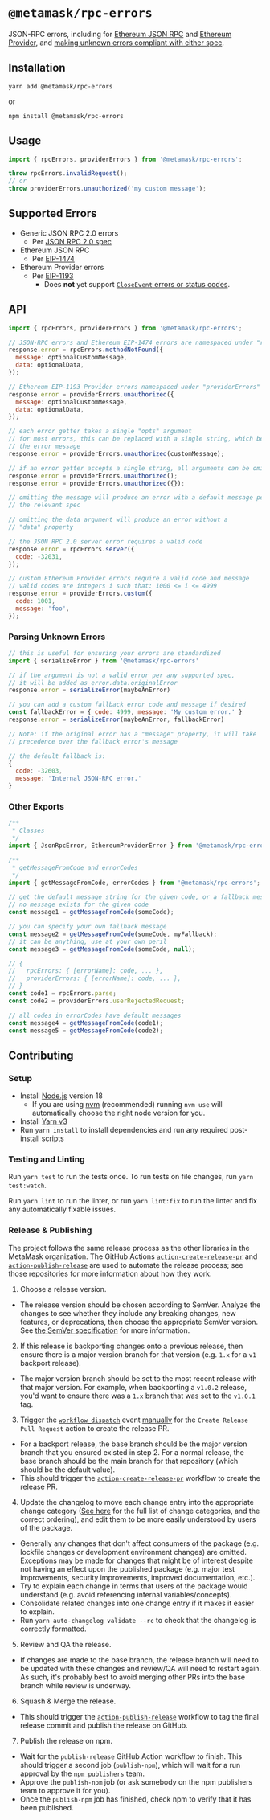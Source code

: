 # `@metamask/rpc-errors`

JSON-RPC errors, including for
[Ethereum JSON RPC](https://github.com/ethereum/EIPs/blob/master/EIPS/eip-1474.md)
and
[Ethereum Provider](https://github.com/ethereum/EIPs/blob/master/EIPS/eip-1193.md),
and [making unknown errors compliant with either spec](#parsing-unknown-errors).

## Installation

`yarn add @metamask/rpc-errors`

or

`npm install @metamask/rpc-errors`

## Usage

```js
import { rpcErrors, providerErrors } from '@metamask/rpc-errors';

throw rpcErrors.invalidRequest();
// or
throw providerErrors.unauthorized('my custom message');
```

## Supported Errors

- Generic JSON RPC 2.0 errors
  - Per [JSON RPC 2.0 spec](https://www.jsonrpc.org/specification#error_object)
- Ethereum JSON RPC
  - Per [EIP-1474](https://eips.ethereum.org/EIPS/eip-1474#error-codes)
- Ethereum Provider errors
  - Per [EIP-1193](https://eips.ethereum.org/EIPS/eip-1193#provider-errors)
    - Does **not** yet support [`CloseEvent` errors or status codes](https://developer.mozilla.org/en-US/docs/Web/API/CloseEvent#Status_codes).

## API

```js
import { rpcErrors, providerErrors } from '@metamask/rpc-errors';

// JSON-RPC errors and Ethereum EIP-1474 errors are namespaced under "rpcErrors"
response.error = rpcErrors.methodNotFound({
  message: optionalCustomMessage,
  data: optionalData,
});

// Ethereum EIP-1193 Provider errors namespaced under "providerErrors"
response.error = providerErrors.unauthorized({
  message: optionalCustomMessage,
  data: optionalData,
});

// each error getter takes a single "opts" argument
// for most errors, this can be replaced with a single string, which becomes
// the error message
response.error = providerErrors.unauthorized(customMessage);

// if an error getter accepts a single string, all arguments can be omitted
response.error = providerErrors.unauthorized();
response.error = providerErrors.unauthorized({});

// omitting the message will produce an error with a default message per
// the relevant spec

// omitting the data argument will produce an error without a
// "data" property

// the JSON RPC 2.0 server error requires a valid code
response.error = rpcErrors.server({
  code: -32031,
});

// custom Ethereum Provider errors require a valid code and message
// valid codes are integers i such that: 1000 <= i <= 4999
response.error = providerErrors.custom({
  code: 1001,
  message: 'foo',
});
```

### Parsing Unknown Errors

```js
// this is useful for ensuring your errors are standardized
import { serializeError } from '@metamask/rpc-errors'

// if the argument is not a valid error per any supported spec,
// it will be added as error.data.originalError
response.error = serializeError(maybeAnError)

// you can add a custom fallback error code and message if desired
const fallbackError = { code: 4999, message: 'My custom error.' }
response.error = serializeError(maybeAnError, fallbackError)

// Note: if the original error has a "message" property, it will take
// precedence over the fallback error's message

// the default fallback is:
{
  code: -32603,
  message: 'Internal JSON-RPC error.'
}
```

### Other Exports

```js
/**
 * Classes
 */
import { JsonRpcError, EthereumProviderError } from '@metamask/rpc-errors';

/**
 * getMessageFromCode and errorCodes
 */
import { getMessageFromCode, errorCodes } from '@metamask/rpc-errors';

// get the default message string for the given code, or a fallback message if
// no message exists for the given code
const message1 = getMessageFromCode(someCode);

// you can specify your own fallback message
const message2 = getMessageFromCode(someCode, myFallback);
// it can be anything, use at your own peril
const message3 = getMessageFromCode(someCode, null);

// {
//   rpcErrors: { [errorName]: code, ... },
//   providerErrors: { [errorName]: code, ... },
// }
const code1 = rpcErrors.parse;
const code2 = providerErrors.userRejectedRequest;

// all codes in errorCodes have default messages
const message4 = getMessageFromCode(code1);
const message5 = getMessageFromCode(code2);
```

## Contributing

### Setup

- Install [Node.js](https://nodejs.org) version 18
  - If you are using [nvm](https://github.com/creationix/nvm#installation) (recommended) running `nvm use` will automatically choose the right node version for you.
- Install [Yarn v3](https://yarnpkg.com/getting-started/install)
- Run `yarn install` to install dependencies and run any required post-install scripts

### Testing and Linting

Run `yarn test` to run the tests once. To run tests on file changes, run `yarn test:watch`.

Run `yarn lint` to run the linter, or run `yarn lint:fix` to run the linter and fix any automatically fixable issues.

### Release & Publishing

The project follows the same release process as the other libraries in the MetaMask organization. The GitHub Actions [`action-create-release-pr`](https://github.com/MetaMask/action-create-release-pr) and [`action-publish-release`](https://github.com/MetaMask/action-publish-release) are used to automate the release process; see those repositories for more information about how they work.

1. Choose a release version.

- The release version should be chosen according to SemVer. Analyze the changes to see whether they include any breaking changes, new features, or deprecations, then choose the appropriate SemVer version. See [the SemVer specification](https://semver.org/) for more information.

2. If this release is backporting changes onto a previous release, then ensure there is a major version branch for that version (e.g. `1.x` for a `v1` backport release).

- The major version branch should be set to the most recent release with that major version. For example, when backporting a `v1.0.2` release, you'd want to ensure there was a `1.x` branch that was set to the `v1.0.1` tag.

3. Trigger the [`workflow_dispatch`](https://docs.github.com/en/actions/reference/events-that-trigger-workflows#workflow_dispatch) event [manually](https://docs.github.com/en/actions/managing-workflow-runs/manually-running-a-workflow) for the `Create Release Pull Request` action to create the release PR.

- For a backport release, the base branch should be the major version branch that you ensured existed in step 2. For a normal release, the base branch should be the main branch for that repository (which should be the default value).
- This should trigger the [`action-create-release-pr`](https://github.com/MetaMask/action-create-release-pr) workflow to create the release PR.

4. Update the changelog to move each change entry into the appropriate change category ([See here](https://keepachangelog.com/en/1.0.0/#types) for the full list of change categories, and the correct ordering), and edit them to be more easily understood by users of the package.

- Generally any changes that don't affect consumers of the package (e.g. lockfile changes or development environment changes) are omitted. Exceptions may be made for changes that might be of interest despite not having an effect upon the published package (e.g. major test improvements, security improvements, improved documentation, etc.).
- Try to explain each change in terms that users of the package would understand (e.g. avoid referencing internal variables/concepts).
- Consolidate related changes into one change entry if it makes it easier to explain.
- Run `yarn auto-changelog validate --rc` to check that the changelog is correctly formatted.

5. Review and QA the release.

- If changes are made to the base branch, the release branch will need to be updated with these changes and review/QA will need to restart again. As such, it's probably best to avoid merging other PRs into the base branch while review is underway.

6. Squash & Merge the release.

- This should trigger the [`action-publish-release`](https://github.com/MetaMask/action-publish-release) workflow to tag the final release commit and publish the release on GitHub.

7. Publish the release on npm.

- Wait for the `publish-release` GitHub Action workflow to finish. This should trigger a second job (`publish-npm`), which will wait for a run approval by the [`npm publishers`](https://github.com/orgs/MetaMask/teams/npm-publishers) team.
- Approve the `publish-npm` job (or ask somebody on the npm publishers team to approve it for you).
- Once the `publish-npm` job has finished, check npm to verify that it has been published.
